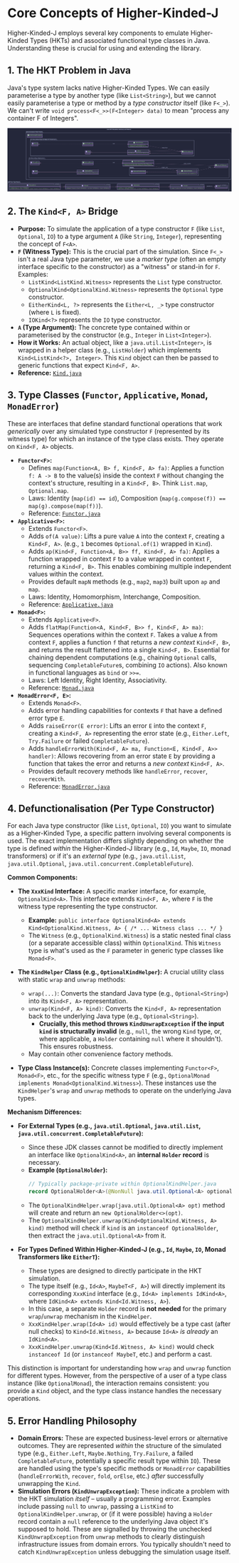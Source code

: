 # Core Concepts of Higher-Kinded-J

Higher-Kinded-J employs several key components to emulate Higher-Kinded Types (HKTs) and associated functional type classes in Java. Understanding these is crucial for using and extending the library.

## 1. The HKT Problem in Java

Java's type system lacks native Higher-Kinded Types. We can easily parameterise a type by another type (like `List<String>`), but we cannot easily parameterise a type or method by a *type constructor* itself (like `F<_>`). We can't write `void process<F<_>>(F<Integer> data)` to mean "process any container F of Integers".

![core_interfaces.svg](./images/puml/core_interfaces.svg)



## 2. The `Kind<F, A>` Bridge

* **Purpose:** To simulate the application of a type constructor `F` (like `List`, `Optional`, `IO`) to a type argument `A` (like `String`, `Integer`), representing the concept of `F<A>`.
* **`F` (Witness Type):** This is the crucial part of the simulation. Since `F<_>` isn't a real Java type parameter, we use a *marker type* (often an empty interface specific to the constructor) as a "witness" or stand-in for `F`. Examples:
  * `ListKind<ListKind.Witness>` represents the `List` type constructor.
  * `OptionalKind<OptionalKind.Witness>` represents the `Optional` type constructor.
  * `EitherKind<L, ?>` represents the `Either<L, _>` type constructor (where `L` is fixed).
  * `IOKind<?>` represents the `IO` type constructor.
* **`A` (Type Argument):** The concrete type contained within or parameterised by the constructor (e.g., `Integer` in `List<Integer>`).
* **How it Works:** An actual object, like a `java.util.List<Integer>`, is wrapped in a helper class (e.g., `ListHolder`) which implements `Kind<ListKind<?>, Integer>`. This `Kind` object can then be passed to generic functions that expect `Kind<F, A>`.
* **Reference:** [`Kind.java`](https://github.com/higher-kinded-j/higher-kinded-j/tree/main/src/main/java/org/higherkindedj/hkt/Kind.java)

## 3. Type Classes (`Functor`, `Applicative`, `Monad`, `MonadError`)

These are interfaces that define standard functional operations that work *generically* over any simulated type constructor `F` (represented by its witness type) for which an instance of the type class exists. They operate on `Kind<F, A>` objects.

* **`Functor<F>`:**
  * Defines `map(Function<A, B> f, Kind<F, A> fa)`: Applies a function `f: A -> B` to the value(s) inside the context `F` without changing the context's structure, resulting in a `Kind<F, B>`. Think `List.map`, `Optional.map`.
  * Laws: Identity (`map(id) == id`), Composition (`map(g.compose(f)) == map(g).compose(map(f))`).
  * Reference: [`Functor.java`](https://github.com/higher-kinded-j/higher-kinded-j/tree/main/src/main/java/org/higherkindedj/hkt/Functor.java)
* **`Applicative<F>`:**
  * Extends `Functor<F>`.
  * Adds `of(A value)`: Lifts a pure value `A` into the context `F`, creating a `Kind<F, A>`. (e.g., `1` becomes `Optional.of(1)` wrapped in `Kind`).
  * Adds `ap(Kind<F, Function<A, B>> ff, Kind<F, A> fa)`: Applies a function wrapped in context `F` to a value wrapped in context `F`, returning a `Kind<F, B>`. This enables combining multiple independent values within the context.
  * Provides default `mapN` methods (e.g., `map2`, `map3`) built upon `ap` and `map`.
  * Laws: Identity, Homomorphism, Interchange, Composition.
  * Reference: [`Applicative.java`](https://github.com/higher-kinded-j/higher-kinded-j/tree/main/src/main/java/org/higherkindedj/hkt/Applicative.java)
* **`Monad<F>`:**
  * Extends `Applicative<F>`.
  * Adds `flatMap(Function<A, Kind<F, B>> f, Kind<F, A> ma)`: Sequences operations within the context `F`. Takes a value `A` from context `F`, applies a function `f` that returns a *new context* `Kind<F, B>`, and returns the result flattened into a single `Kind<F, B>`. Essential for chaining dependent computations (e.g., chaining `Optional` calls, sequencing `CompletableFuture`s, combining `IO` actions). Also known in functional languages as `bind` or `>>=`.
  * Laws: Left Identity, Right Identity, Associativity.
  * Reference: [`Monad.java`](https://github.com/higher-kinded-j/higher-kinded-j/tree/main/src/main/java/org/higherkindedj/hkt/Monad.java)
* **`MonadError<F, E>`:**
  * Extends `Monad<F>`.
  * Adds error handling capabilities for contexts `F` that have a defined error type `E`.
  * Adds `raiseError(E error)`: Lifts an error `E` into the context `F`, creating a `Kind<F, A>` representing the error state (e.g., `Either.Left`, `Try.Failure` or failed `CompletableFuture`).
  * Adds `handleErrorWith(Kind<F, A> ma, Function<E, Kind<F, A>> handler)`: Allows recovering from an error state `E` by providing a function that takes the error and returns a *new context* `Kind<F, A>`.
  * Provides default recovery methods like `handleError`, `recover`, `recoverWith`.
  * Reference: [`MonadError.java`](https://github.com/higher-kinded-j/higher-kinded-j/tree/main/src/main/java/org/higherkindedj/hkt/MonadError.java)

## 4. Defunctionalisation (Per Type Constructor)

For each Java type constructor (like `List`, `Optional`, `IO`) you want to simulate as a Higher-Kinded Type, a specific pattern involving several components is used. The exact implementation differs slightly depending on whether the type is defined *within* the Higher-Kinded-J library (e.g., `Id`, `Maybe`, `IO`, monad transformers) or if it's an *external type* (e.g., `java.util.List`, `java.util.Optional`, `java.util.concurrent.CompletableFuture`).

**Common Components:**

* **The `XxxKind` Interface:** A specific marker interface, for example, `OptionalKind<A>`. This interface extends `Kind<F, A>`, where `F` is the witness type representing the type constructor.
  * **Example:** `public interface OptionalKind<A> extends Kind<OptionalKind.Witness, A> { /* ... Witness class ... */ }`
  * The `Witness` (e.g., `OptionalKind.Witness`) is a static nested final class (or a separate accessible class) within `OptionalKind`. This `Witness` type is what's used as the `F` parameter in generic type classes like `Monad<F>`.

* **The `KindHelper` Class (e.g., `OptionalKindHelper`):** A crucial utility class with static `wrap` and `unwrap` methods:
  * `wrap(...)`: Converts the standard Java type (e.g., `Optional<String>`) into its `Kind<F, A>` representation.
  * `unwrap(Kind<F, A> kind)`: Converts the `Kind<F, A>` representation back to the underlying Java type (e.g., `Optional<String>`).
    * **Crucially, this method throws `KindUnwrapException` if the input `kind` is structurally invalid** (e.g., `null`, the wrong `Kind` type, or, where applicable, a `Holder` containing `null` where it shouldn't). This ensures robustness.
  * May contain other convenience factory methods.

* **Type Class Instance(s):** Concrete classes implementing `Functor<F>`, `Monad<F>`, etc., for the specific witness type `F` (e.g., `OptionalMonad implements Monad<OptionalKind.Witness>`). These instances use the `KindHelper`'s `wrap` and `unwrap` methods to operate on the underlying Java types.

**Mechanism Differences:**

* **For External Types (e.g., `java.util.Optional`, `java.util.List`, `java.util.concurrent.CompletableFuture`):**
  * Since these JDK classes cannot be modified to directly implement an interface like `OptionalKind<A>`, an **internal `Holder` record** is necessary.
  * **Example (`OptionalHolder`):**
      ```java
      // Typically package-private within OptionalKindHelper.java
      record OptionalHolder<A>(@NonNull java.util.Optional<A> optional) implements OptionalKind<A> {}
      ```
  * The `OptionalKindHelper.wrap(java.util.Optional<A> opt)` method will create and return an `new OptionalHolder<>(opt)`.
  * The `OptionalKindHelper.unwrap(Kind<OptionalKind.Witness, A> kind)` method will check if `kind` is an `instanceof OptionalHolder`, then extract the `java.util.Optional<A>` from it.

* **For Types Defined Within Higher-Kinded-J (e.g., `Id`, `Maybe`, `IO`, Monad Transformers like `EitherT`):**
  * These types are designed to directly participate in the HKT simulation.
  * The type itself (e.g., `Id<A>`, `MaybeT<F, A>`) will directly implement its corresponding `XxxKind` interface (e.g., `Id<A> implements IdKind<A>`, where `IdKind<A> extends Kind<Id.Witness, A>`).
  * In this case, a separate `Holder` record is **not needed** for the primary `wrap`/`unwrap` mechanism in the `KindHelper`.
  * `XxxKindHelper.wrap(Id<A> id)` would effectively be a type cast (after null checks) to `Kind<Id.Witness, A>` because `Id<A>` *is already* an `IdKind<A>`.
  * `XxxKindHelper.unwrap(Kind<Id.Witness, A> kind)` would check `instanceof Id` (or `instanceof MaybeT`, etc.) and perform a cast.

This distinction is important for understanding how `wrap` and `unwrap` function for different types. However, from the perspective of a user of a type class instance (like `OptionalMonad`), the interaction remains consistent: you provide a `Kind` object, and the type class instance handles the necessary operations.

## 5. Error Handling Philosophy

* **Domain Errors:** These are expected business-level errors or alternative outcomes. They are represented *within* the structure of the simulated type (e.g., `Either.Left`, `Maybe.Nothing`, `Try.Failure`, a failed `CompletableFuture`, potentially a specific result type within `IO`). These are handled using the type's specific methods or `MonadError` capabilities (`handleErrorWith`, `recover`, `fold`, `orElse`, etc.) *after* successfully unwrapping the `Kind`.
* **Simulation Errors (`KindUnwrapException`):** These indicate a problem with the HKT simulation *itself* – usually a programming error. Examples include passing `null` to `unwrap`, passing a `ListKind` to `OptionalKindHelper.unwrap`, or (if it were possible) having a `Holder` record contain a `null` reference to the underlying Java object it's supposed to hold. These are signalled by throwing the unchecked `KindUnwrapException` from `unwrap` methods to clearly distinguish infrastructure issues from domain errors. You typically shouldn't need to catch `KindUnwrapException` unless debugging the simulation usage itself.
